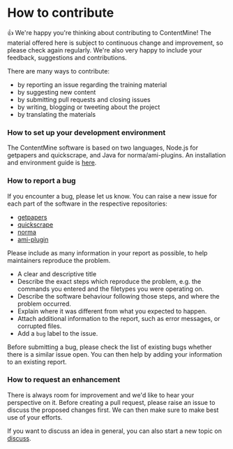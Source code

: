 # How to contribute

:+1: We're happy you're thinking about contributing to ContentMine! The material offered here is subject to continuous change and improvement, so please check again regularly. We're also very happy to include your feedback, suggestions and contributions.

There are many ways to contribute:
- by reporting an issue regarding the training material
- by suggesting new content
- by submitting pull requests and closing issues
- by writing, blogging or tweeting about the project
- by translating the materials

### How to set up your development environment

The ContentMine software is based on two languages, Node.js for getpapers and quickscrape, and Java for norma/ami-plugins. An installation and environment guide is [here](software-tutorisl/installation).

### How to report a bug

If you encounter a bug, please let us know. You can raise a new issue for each part of the software in the respective repositories:

* [getpapers](https://github.com/ContentMine/getpapers/issues)
* [quickscrape](https://github.com/ContentMine/quickscrape/issues)
* [norma](https://github.com/ContentMine/norma/issues)
* [ami-plugin](https://github.com/ContentMine/ami-plugin/issues)

Please include as many information in your report as possible, to help maintainers reproduce the problem.

* A clear and descriptive title
* Describe the exact steps which reproduce the problem, e.g. the commands you entered and the filetypes you were operating on.
* Describe the software behaviour following those steps, and where the problem occurred.
* Explain where it was different from what you expected to happen.
* Attach additional information to the report, such as error messages, or corrupted files.
* Add a `bug` label to the issue.

Before submitting a bug, please check the list of existing bugs whether there is a similar issue open. You can then help by adding your information to an existing report.

### How to request an enhancement

There is always room for improvement and we'd like to hear your perspective on it. Before creating a pull request, please raise an issue to discuss the proposed changes first. We can then make sure to make best use of your efforts.

If you want to discuss an idea in general, you can also start a new topic on [discuss](http://discuss.contentmine.org/).

